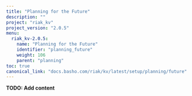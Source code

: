 ```yaml
---
title: "Planning for the Future"
description: ""
project: "riak_kv"
project_version: "2.0.5"
menu:
  riak_kv-2.0.5:
    name: "Planning for the Future"
    identifier: "planning_future"
    weight: 106
    parent: "planning"
toc: true
canonical_link: "docs.basho.com/riak/kv/latest/setup/planning/future"
---
```


**TODO: Add content**

